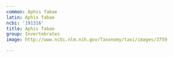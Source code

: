 ```yaml
---
common: Aphis fabae
latin: Aphis fabae
ncbi: '191316'
title: Aphis fabae
group: Invertebrates
image: http://www.ncbi.nlm.nih.gov/Taxonomy/taxi/images/3759

---
```

